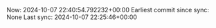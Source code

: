 Now: 2024-10-07 22:40:54.792232+00:00 Earliest commit since sync: None Last sync: 2024-10-07 22:25:46+00:00
